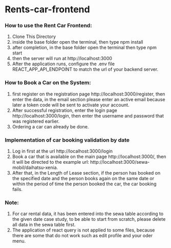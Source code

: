 # Rents-car-frontend

### How to use the Rent Car Frontend:
1. Clone This Directory
2. inside the base folder open the terminal, then type npm install
3. after completion, in the base folder open the terminal then type npm start
4. then the server will run at http://localhost:3000
5. After the application runs, configure the .env file REACT_APP_API_ENDPOINT to match the url of your backend server.

### How to Book a Car on the System:
1. first register on the registration page http://localhost:3000/register, then enter the data, in the email section please enter an active email because later a token code will be sent to activate your account.
2. After successful registration, enter the login page http://localhost:3000/login, then enter the username and password that was registered earlier.
3. Ordering a car can already be done.

### Implementation of car booking validation by date
1. Log in first at the url http://localhost:3000/login
2. Book a car that is available on the main page http://localhost:3000/, then it will be directed to the example url: http://localhost:3000/sewa-mobil/daihatsu-xenia.
3. After that, in the Length of Lease section, if the person has booked on the specified date and the person books again on the same date or within the period of time the person booked the car, the car booking fails.


### Note:
1. For car rental data, it has been entered into the sewa table according to the given date case study, to be able to start from scratch, please delete all data in the sewa table first.
2. The application of react query is not applied to some files, because there are some that do not work such as edit profile and your oder menu.
